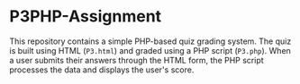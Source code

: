 # P3PHP-Assignment
This repository contains a simple PHP-based quiz grading system. The quiz is built using HTML (`P3.html`) and graded using a PHP script (`P3.php`). When a user submits their answers through the HTML form, the PHP script processes the data and displays the user's score.
